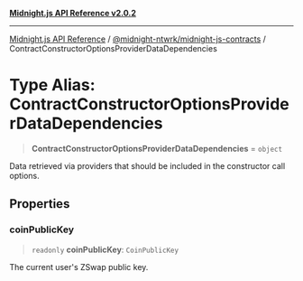 [**Midnight.js API Reference v2.0.2**](../../../README.md)

***

[Midnight.js API Reference](../../../packages.md) / [@midnight-ntwrk/midnight-js-contracts](../README.md) / ContractConstructorOptionsProviderDataDependencies

# Type Alias: ContractConstructorOptionsProviderDataDependencies

> **ContractConstructorOptionsProviderDataDependencies** = `object`

Data retrieved via providers that should be included in the constructor call options.

## Properties

### coinPublicKey

> `readonly` **coinPublicKey**: `CoinPublicKey`

The current user's ZSwap public key.
